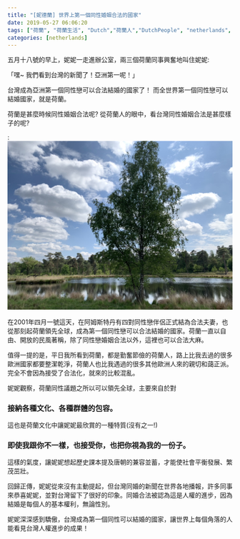 ```yaml
---
title: "[妮德蘭] 世界上第一個同性婚姻合法的國家"
date: 2019-05-27 06:06:20
tags: ["荷蘭", "荷蘭生活", "Dutch","荷蘭人","DutchPeople", "netherlands", "NL", "workinNetherlands", "lifeinNetherlands"]
categories: [netherlands]
---
```

五月十八號的早上，妮妮一走進辦公室，兩三個荷蘭同事興奮地叫住妮妮:

「嘿~ 我們看到台灣的新聞了！亞洲第一呢！」



台灣成為亞洲第一個同性戀可以合法結婚的國家了！
而全世界第一個同性戀可以結婚國家，就是荷蘭。



荷蘭是甚麼時候同性婚姻合法呢?
從荷蘭人的眼中，看台灣同性婚姻合法是甚麼樣子的呢?

:
![](/images/nnnnaa.jpg)



<!--more-->

在2001年四月一號這天，在阿姆斯特丹有四對同性戀伴侶正式結為合法夫妻，也從那刻起荷蘭領先全球，成為第一個同性戀可以合法結婚的國家。荷蘭一直以自由、開放的民風著稱，除了同性戀婚姻合法以外，這裡也可以合法大麻。



值得一提的是，平日我所看到荷蘭，都是勤奮節儉的荷蘭人，路上比我去過的很多歐洲國家都要整潔乾淨，荷蘭人也比我遇過的很多其他歐洲人來的親切和藹正派。完全不會因為接受了合法化，就來的比較混亂。



妮妮觀察，荷蘭同性議題之所以可以領先全球，主要來自於對
### 接納各種文化、各種群體的包容。
這也是荷蘭文化中讓妮妮最欣賞的一種特質(沒有之一!)

### 即使我跟你不一樣，也接受你，也把你視為我的一份子。

這樣的氣度，讓妮妮想起歷史課本提及唐朝的兼容並蓄，才能使社會平衡發展、繁茂茁壯。



回歸正傳，妮妮從來沒有主動提起，但台灣同婚的新聞在世界各地播報，許多同事來恭喜妮妮，並對台灣留下了很好的印象。同婚合法被認為這是人權的進步，因為結婚是每個人的基本權利，無論性別。



妮妮深深感到驕傲，台灣成為第一個同性可以結婚的國家，讓世界上每個角落的人能看見台灣人權進步的成果！
